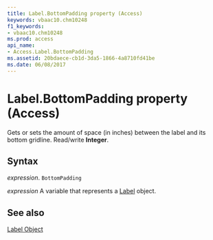 ```yaml
---
title: Label.BottomPadding property (Access)
keywords: vbaac10.chm10248
f1_keywords:
- vbaac10.chm10248
ms.prod: access
api_name:
- Access.Label.BottomPadding
ms.assetid: 20bdaece-cb1d-3da5-1866-4a8710fd41be
ms.date: 06/08/2017
---
```



# Label.BottomPadding property (Access)

Gets or sets the amount of space (in inches) between the label and its bottom gridline. Read/write  **Integer**.


## Syntax

_expression_. `BottomPadding`

_expression_ A variable that represents a [Label](Access.Label.md) object.


## See also


[Label Object](Access.Label.md)

